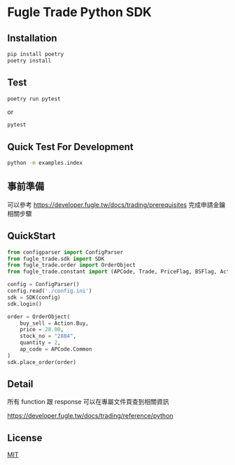 # Fugle Trade Python SDK

## Installation

```sh
pip install poetry
poetry install
```

## Test

```sh
poetry run pytest
```

or 

```sh
pytest
```

## Quick Test For Development

```sh
python -m examples.index
```

## 事前準備

可以參考 https://developer.fugle.tw/docs/trading/prerequisites 完成申請金鑰相關步驟

## QuickStart

```python
from configparser import ConfigParser
from fugle_trade.sdk import SDK
from fugle_trade.order import OrderObject
from fugle_trade.constant import (APCode, Trade, PriceFlag, BSFlag, Action)

config = ConfigParser()
config.read('./config.ini')
sdk = SDK(config)
sdk.login()

order = OrderObject(
    buy_sell = Action.Buy,
    price = 28.00,
    stock_no = "2884",
    quantity = 2,
    ap_code = APCode.Common
)
sdk.place_order(order)

```

## Detail

所有 function 跟 response 可以在專屬文件頁查到相關資訊

https://developer.fugle.tw/docs/trading/reference/python


## License

[MIT](LICENSE)
